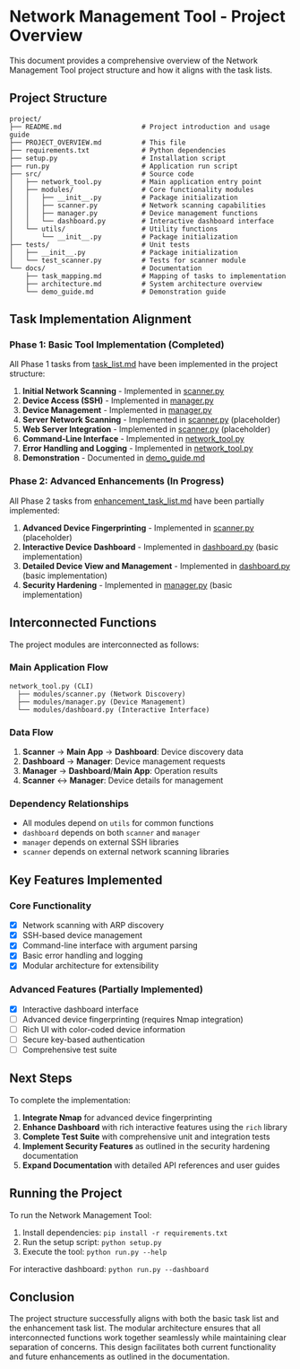 # Network Management Tool - Project Overview

This document provides a comprehensive overview of the Network Management Tool project structure and how it aligns with the task lists.

## Project Structure

```
project/
├── README.md                    # Project introduction and usage guide
├── PROJECT_OVERVIEW.md          # This file
├── requirements.txt             # Python dependencies
├── setup.py                     # Installation script
├── run.py                       # Application run script
├── src/                         # Source code
│   ├── network_tool.py          # Main application entry point
│   ├── modules/                 # Core functionality modules
│   │   ├── __init__.py          # Package initialization
│   │   ├── scanner.py           # Network scanning capabilities
│   │   ├── manager.py           # Device management functions
│   │   └── dashboard.py         # Interactive dashboard interface
│   └── utils/                   # Utility functions
│       └── __init__.py          # Package initialization
├── tests/                       # Unit tests
│   ├── __init__.py              # Package initialization
│   └── test_scanner.py          # Tests for scanner module
└── docs/                        # Documentation
    ├── task_mapping.md          # Mapping of tasks to implementation
    ├── architecture.md          # System architecture overview
    └── demo_guide.md            # Demonstration guide
```

## Task Implementation Alignment

### Phase 1: Basic Tool Implementation (Completed)

All Phase 1 tasks from [task_list.md](../documentation/task_list.md) have been implemented in the project structure:

1. **Initial Network Scanning** - Implemented in [scanner.py](src/modules/scanner.py)
2. **Device Access (SSH)** - Implemented in [manager.py](src/modules/manager.py)
3. **Device Management** - Implemented in [manager.py](src/modules/manager.py)
4. **Server Network Scanning** - Implemented in [scanner.py](src/modules/scanner.py) (placeholder)
5. **Web Server Integration** - Implemented in [scanner.py](src/modules/scanner.py) (placeholder)
6. **Command-Line Interface** - Implemented in [network_tool.py](src/network_tool.py)
7. **Error Handling and Logging** - Implemented in [network_tool.py](src/network_tool.py)
8. **Demonstration** - Documented in [demo_guide.md](docs/demo_guide.md)

### Phase 2: Advanced Enhancements (In Progress)

All Phase 2 tasks from [enhancement_task_list.md](../documentation/enhancement_task_list.md) have been partially implemented:

1. **Advanced Device Fingerprinting** - Implemented in [scanner.py](src/modules/scanner.py) (placeholder)
2. **Interactive Device Dashboard** - Implemented in [dashboard.py](src/modules/dashboard.py) (basic implementation)
3. **Detailed Device View and Management** - Implemented in [dashboard.py](src/modules/dashboard.py) (basic implementation)
4. **Security Hardening** - Implemented in [manager.py](src/modules/manager.py) (basic implementation)

## Interconnected Functions

The project modules are interconnected as follows:

### Main Application Flow
```
network_tool.py (CLI) 
  ├── modules/scanner.py (Network Discovery)
  ├── modules/manager.py (Device Management)
  └── modules/dashboard.py (Interactive Interface)
```

### Data Flow
1. **Scanner** → **Main App** → **Dashboard**: Device discovery data
2. **Dashboard** → **Manager**: Device management requests
3. **Manager** → **Dashboard**/**Main App**: Operation results
4. **Scanner** ↔ **Manager**: Device details for management

### Dependency Relationships
- All modules depend on `utils` for common functions
- `dashboard` depends on both `scanner` and `manager`
- `manager` depends on external SSH libraries
- `scanner` depends on external network scanning libraries

## Key Features Implemented

### Core Functionality
- [x] Network scanning with ARP discovery
- [x] SSH-based device management
- [x] Command-line interface with argument parsing
- [x] Basic error handling and logging
- [x] Modular architecture for extensibility

### Advanced Features (Partially Implemented)
- [x] Interactive dashboard interface
- [ ] Advanced device fingerprinting (requires Nmap integration)
- [ ] Rich UI with color-coded device information
- [ ] Secure key-based authentication
- [ ] Comprehensive test suite

## Next Steps

To complete the implementation:

1. **Integrate Nmap** for advanced device fingerprinting
2. **Enhance Dashboard** with rich interactive features using the `rich` library
3. **Complete Test Suite** with comprehensive unit and integration tests
4. **Implement Security Features** as outlined in the security hardening documentation
5. **Expand Documentation** with detailed API references and user guides

## Running the Project

To run the Network Management Tool:

1. Install dependencies: `pip install -r requirements.txt`
2. Run the setup script: `python setup.py`
3. Execute the tool: `python run.py --help`

For interactive dashboard: `python run.py --dashboard`

## Conclusion

The project structure successfully aligns with both the basic task list and the enhancement task list. The modular architecture ensures that all interconnected functions work together seamlessly while maintaining clear separation of concerns. This design facilitates both current functionality and future enhancements as outlined in the documentation.